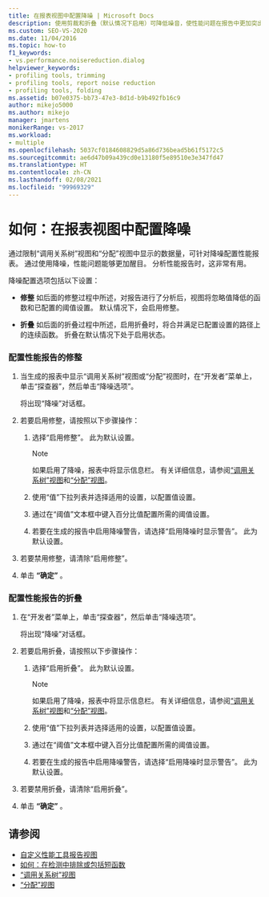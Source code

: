 ```yaml
---
title: 在报表视图中配置降噪 | Microsoft Docs
description: 使用剪裁和折叠（默认情况下启用）可降低噪音，使性能问题在报告中更加突出。
ms.custom: SEO-VS-2020
ms.date: 11/04/2016
ms.topic: how-to
f1_keywords:
- vs.performance.noisereduction.dialog
helpviewer_keywords:
- profiling tools, trimming
- profiling tools, report noise reduction
- profiling tools, folding
ms.assetid: b07e0375-bb73-47e3-8d1d-b9b492fb16c9
author: mikejo5000
ms.author: mikejo
manager: jmartens
monikerRange: vs-2017
ms.workload:
- multiple
ms.openlocfilehash: 5037cf0184608829d5a86d736bead5b61f5172c5
ms.sourcegitcommit: ae6d47b09a439cd0e13180f5e89510e3e347fd47
ms.translationtype: HT
ms.contentlocale: zh-CN
ms.lasthandoff: 02/08/2021
ms.locfileid: "99969329"
---
```

# <a name="how-to-configure-noise-reduction-in-report-views"></a>如何：在报表视图中配置降噪
通过限制“调用关系树”视图和“分配”视图中显示的数据量，可针对降噪配置性能报表。 通过使用降噪，性能问题能够更加醒目。 分析性能报告时，这非常有用。

 降噪配置选项包括以下设置：

- **修整** 如后面的修整过程中所述，对报告进行了分析后，视图将忽略值降低的函数和已配置的阈值设置。 默认情况下，会启用修整。

- **折叠** 如后面的折叠过程中所述，启用折叠时，将合并满足已配置设置的路径上的连续函数。 折叠在默认情况下处于启用状态。

### <a name="to-configure-trimming-for-a-performance-report"></a>配置性能报告的修整

1. 当生成的报表中显示“调用关系树”视图或“分配”视图时，在“开发者”菜单上，单击“探查器”，然后单击“降噪选项”。

     将出现“降噪”对话框。

2. 若要启用修整，请按照以下步骤操作：

    1. 选择“启用修整”。 此为默认设置。

        > [!NOTE]
        > 如果启用了降噪，报表中将显示信息栏。 有关详细信息，请参阅[“调用关系树”视图](../profiling/call-tree-view.md)和[“分配”视图](../profiling/dotnet-memory-allocations-view.md)。

    2. 使用“值”下拉列表并选择适用的设置，以配置值设置。

    3. 通过在“阈值”文本框中键入百分比值配置所需的阈值设置。

    4. 若要在生成的报告中启用降噪警告，请选择“启用降噪时显示警告”。 此为默认设置。

3. 若要禁用修整，请清除“启用修整”。

4. 单击 **“确定”** 。

### <a name="to-configure-folding-for-a-performance-report"></a>配置性能报告的折叠

1. 在“开发者”菜单上，单击“探查器”，然后单击“降噪选项”。

     将出现“降噪”对话框。

2. 若要启用折叠，请按照以下步骤操作：

    1. 选择“启用折叠”。 此为默认设置。

        > [!NOTE]
        > 如果启用了降噪，报表中将显示信息栏。 有关详细信息，请参阅[“调用关系树”视图](../profiling/call-tree-view.md)和[“分配”视图](../profiling/dotnet-memory-allocations-view.md)。

    2. 使用“值”下拉列表并选择适用的设置，以配置值设置。

    3. 通过在“阈值”文本框中键入百分比值配置所需的阈值设置。

    4. 若要在生成的报告中启用降噪警告，请选择“启用降噪时显示警告”。 此为默认设置。

3. 若要禁用折叠，请清除“启用折叠”。

4. 单击 **“确定”** 。

## <a name="see-also"></a>请参阅
- [自定义性能工具报告视图](../profiling/customizing-performance-tools-report-views.md)
- [如何：在检测中排除或包括短函数](../profiling/how-to-exclude-or-include-short-functions-from-instrumentation.md)
- [“调用关系树”视图](../profiling/call-tree-view.md)
- [“分配”视图](../profiling/dotnet-memory-allocations-view.md)

